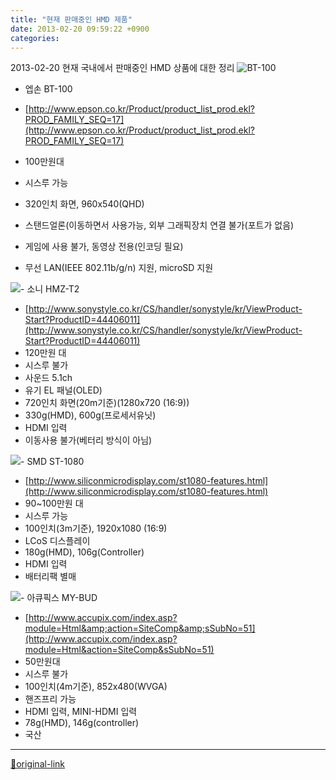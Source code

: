 ```yaml
---
title: "현재 판매중인 HMD 제품"
date: 2013-02-20 09:59:22 +0900
categories: 
---
```

  

2013-02-20 현재 국내에서 판매중인 HMD 상품에 대한 정리
![BT-100](http://www.epson.co.kr/UPFiles/ProductInfo/thum/BT-100_L.png)

- 엡손 BT-100
- [http://www.epson.co.kr/Product/product_list_prod.ekl?PROD_FAMILY_SEQ=17](http://www.epson.co.kr/Product/product_list_prod.ekl?PROD_FAMILY_SEQ=17)
- 100만원대
- 시스루 가능
- 320인치 화면, 960x540(QHD)
- 스탠드얼론(이동하면서 사용가능, 외부 그래픽장치 연결 불가(포트가 없음)
- 게임에 사용 불가, 동영상 전용(인코딩 필요)

- 무선 LAN(IEEE 802.11b/g/n) 지원, microSD 지원


  
  
![](http://image.sonystyle.co.kr/sonystyleRenewal/DATA/goods/contents/44406011/detailcut_1.jpg)- 소니 HMZ-T2
- [http://www.sonystyle.co.kr/CS/handler/sonystyle/kr/ViewProduct-Start?ProductID=44406011](http://www.sonystyle.co.kr/CS/handler/sonystyle/kr/ViewProduct-Start?ProductID=44406011)
- 120만원 대 
- 시스루 불가
- 사운드 5.1ch
- 유기 EL 패널(OLED)
- 720인치 화면(20m기준)(1280x720 (16:9))
- 330g(HMD), 600g(프로세서유닛)
- HDMI 입력
- 이동사용 불가(베터리 방식이 아님)


  
![](http://3dvision-blog.com/wp-content/uploads/2012/03/silicon-micro-display-st1080-3d-hmd.jpg)- SMD ST-1080
- [http://www.siliconmicrodisplay.com/st1080-features.html](http://www.siliconmicrodisplay.com/st1080-features.html)
- 90~100만원 대
- 시스루 가능
- 100인치(3m기준), 1920x1080 (16:9)
- LCoS 디스플레이
- 180g(HMD), 106g(Controller)
- HDMI 입력
- 배터리팩 별매


  
![](http://www.accupix.com/img/sub02/img44.jpg)- 아큐픽스 MY-BUD
- [http://www.accupix.com/index.asp?module=Html&amp;action=SiteComp&amp;sSubNo=51](http://www.accupix.com/index.asp?module=Html&action=SiteComp&sSubNo=51)
- 50만원대
- 시스루 불가
- 100인치(4m기준), 852x480(WVGA)
- 핸즈프리 가능
- HDMI 입력, MINI-HDMI 입력
- 78g(HMD), 146g(controller)
- 국산






***
[🔗original-link](http://www.mins01.com/mh/tech/read/818)